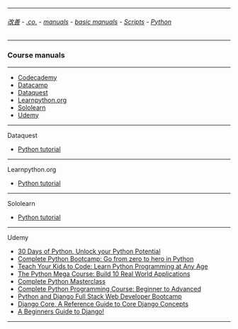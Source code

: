
---

###### [改善](https://github.com/ttltrk/0C/blob/master/README.MD) - [.co.](https://github.com/ttltrk/PRG/blob/master/CODING.MD) - [manuals](https://github.com/ttltrk/PRG/blob/master/MAN.MD) - [basic manuals](https://github.com/ttltrk/PRG/blob/master/MANUALS.MD) - [Scripts](https://github.com/ttltrk/PRG/blob/master/PY/DOC/SC/SC.MD) - [Python](https://github.com/ttltrk/PRG/blob/master/PY/DOC/OPYM/OPYM.MD)

---

### Course manuals

---

* [Codecademy](https://github.com/ttltrk/PRG/blob/master/PY/DOC/OPYM/13/01/CODECADEMY.MD)
* [Datacamp](https://github.com/ttltrk/PRG/blob/master/PY/DOC/OPYM/13/02/DATACAMP.MD)
* [Dataquest]()
* [Learnpython.org]()
* [Sololearn]()
* [Udemy]()

---

Dataquest

  * <a href="https://github.com/ttltrk/PRG/blob/master/PY/DOC/DATAQUEST_PY.MD">Python tutorial</a>

---

Learnpython.org

  * <a href="https://github.com/ttltrk/PRG/blob/master/PY/DOC/LEARNPYTHON_PY.MD">Python tutorial</a>

---

Sololearn

  * <a href="https://github.com/ttltrk/PRG/blob/master/PY/DOC/SOLOLEARN_PY.MD">Python tutorial</a>

---

Udemy

  * <a href="https://github.com/ttltrk/PRG/blob/master/PY/DOC/UD_30_PY.MD">30 Days of Python, Unlock your Python Potential</a>
  * <a href="https://github.com/ttltrk/PRG/blob/master/PY/DOC/UD_FROM_ZE_TO_HE.MD">Complete Python Bootcamp: Go from zero to hero in Python</a>
  * <a href="https://github.com/ttltrk/PRG/blob/master/PY/DOC/udemy_teach_your_kids_to_code.MD">Teach Your Kids to Code: Learn Python Programming at Any Age</a>
  * <a href="#">The Python Mega Course: Build 10 Real World Applications</a>
  * <a href="#">Complete Python Masterclass</a>
  * <a href="#">Complete Python Programming Course: Beginner to Advanced</a>
  * <a href="#">Python and Django Full Stack Web Developer Bootcamp</a>
  * <a href="#">Django Core, A Reference Guide to Core Django Concepts</a>
  * <a href="#">A Beginners Guide to Django!</a>

---
